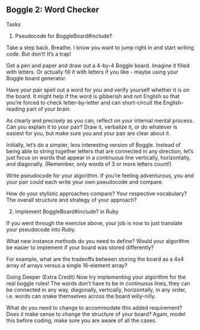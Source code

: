 Boggle 2: Word Checker
--------
Tasks
1. Pseudocode for BoggleBoard#include?

Take a step back. Breathe. I know you want to jump right in and start writing code. But don’t! It’s a trap!

Get a pen and paper and draw out a 4-by-4 Boggle board. Imagine it filled with letters. Or actually fill it with letters if you like - maybe using your Boggle board generator.

Have your pair spell out a word for you and verify yourself whether it is on the board. It might help if the word is gibberish and not English so that you’re forced to check letter-by-letter and can short-circuit the English-reading part of your brain.

As clearly and precisely as you can, reflect on your internal mental process. Can you explain it to your pair? Draw it, verbalize it, or do whatever is easiest for you, but make sure you and your pair are clear about it.

Initially, let’s do a simpler, less interesting version of Boggle. Instead of being able to string together letters that are connected in any direction, let’s just focus on words that appear in a continuous line vertically, horizontally, and diagonally. (Remember, only words of 3 or more letters count!)

Write pseudocode for your algorithm. If you’re feeling adventurous, you and your pair could each write your own pseudocode and compare.

How do your stylistic approaches compare? Your respective vocabulary? The overall structure and strategy of your approach?

2. Implement BoggleBoard#include? in Ruby

If you went through the exercise above, your job is now to just translate your pseudocode into Ruby.

What new instance methods do you need to define? Would your algorithm be easier to implement if your board was stored differently?

For example, what are the tradeoffs between storing the board as a 4x4 array of arrays versus a single 16-element array?

Going Deeper (Extra Credit)
Now try implementing your algorithm for the real boggle rules! The words don’t have to be in continuous lines, they can be connected in any way, diagonally, vertically, horizontally, in any order, i.e. words can snake themselves across the board willy-nilly.

What do you need to change to accommodate this added requirement? Does it make sense to change the structure of your board? Again, model this before coding, make sure you are aware of all the cases.

